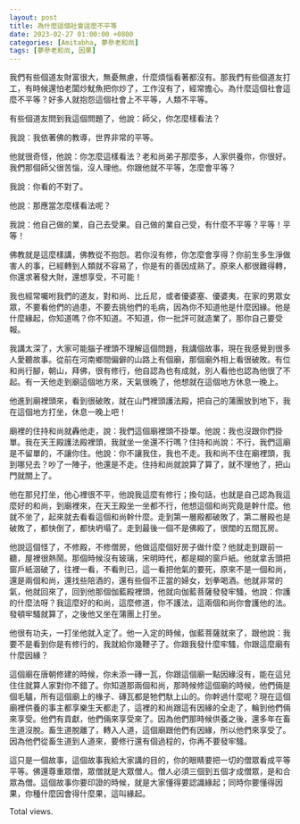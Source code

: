 ```yaml
---
layout: post
title: 為什麼這個社會這麼不平等
date: 2023-02-27 01:00:00 +0800
categories: [Amitabha, 夢參老和尚]
tags: [夢參老和尚, 因果]
---
```


我們有些個道友財富很大，無憂無慮，什麼煩惱看著都沒有。那我們有些個道友打工，有時候還怕老闆炒魷魚把你炒了，工作沒有了，經常擔心。為什麼這個社會這麼不平等？好多人就抱怨這個社會上不平等，人類不平等。

有些個道友問到我這個問題了，他說：師父，你怎麼樣看法？

我說：我依著佛的教導，世界非常的平等。

他就很奇怪，他說：你怎麼這樣看法？老和尚弟子那麼多，人家供養你，你很好。我們那個師父很苦惱，沒人理他。你跟他就不平等，怎麼會平等？

我說：你看的不對了。

他說：那應當怎麼樣看法呢？

我說：他自己做的業，自己去受果。自己做的業自己受，有什麼不平等？平等！平等！

佛教就是這麼樣講，佛教從不抱怨。若你沒有修，你怎麼會享得？你前生多生淨做害人的事，已經轉到人類就不容易了，你是有的善因成熟了。原來人都很難得轉，你還求著發大財，還想享受，不可能！

我也經常囑咐我們的道友，對和尚、比丘尼，或者優婆塞、優婆夷，在家的男眾女眾，不要看他們的過患，不要去挑他們的毛病，因為你不知道他是什麼因緣。他是什麼緣起，你知道嗎？你不知道。不知道，你一批評可就造業了，那你自己要受報。

我講太深了，大家可能腦子裡頭不理解這個問題，我講個故事，現在我感覺到很多人愛聽故事。從前在河南鄉間偏僻的山路上有個廟，那個廟外相上看很破敗。有位和尚行腳，朝山，拜佛，很有修行，他自認為也有成就，別人看他也認為他很了不起。有一天他走到廟這個地方來，天氣很晚了，他想就在這個地方休息一晚上。

他進到廟裡頭來，看到很破敗，就在山門裡頭護法殿，把自己的蒲團放到地下，我在這個地方打坐，休息一晚上吧！

廟裡的住持和尚就轟他走，說：我們這個廟裡頭不掛單。他說：我也沒跟你們掛單。我在天王殿護法殿裡頭，我就坐一坐還不行嗎？住持和尚說：不行，我們這廟是不留單的，不讓你住。他說：你不讓我住，我也不走。我和尚不住在廟裡頭，我到哪兒去？吵了一陣子，他還是不走。住持和尚就說算了算了，就不理他了，把山門就關上了。

他在那兒打坐，他心裡很不平，他說我這麼有修行；換句話，也就是自己認為我這麼好的和尚，到廟裡來，在天王殿坐一坐都不行，他想這個和尚究竟是幹什麼。他就不坐了，起來就去看看這個和尚幹什麼。走到第一層殿都破敗了，第二層殿也是破敗了，都快倒了，都快坍塌了。走到最後一個不是佛殿了，很闊的五間瓦房。

他說這個怪了，不修殿，不修僧房，他做這麼個好房子做什麼？他就走到跟前一聽，屋裡很熱鬧。那個時候沒有玻璃，宋明時代，都是糊的窗戶紙。他就拿舌頭把窗戶紙洇破了，往裡一看，不看則已，這一看把他氣的要死，原來不是一個和尚，還是兩個和尚，還找些陪酒的，還有些個不正當的婦女，划拳喝酒。他就非常的氣，他就回來了，回到他那個伽藍殿裡頭，他就向伽藍菩薩發發牢騷，他說：你護的什麼法呀？我這麼好的和尚，這麼修道，你不護法，這兩個和尚你會護他的法。發頓牢騷就算了，之後他又坐在蒲團上打坐。

他很有功夫，一打坐他就入定了。他一入定的時候，伽藍菩薩就來了，跟他說：我要不是看到你是有修行的，我就給你幾鞭子了。你跟我發什麼牢騷，你跟這麼廟有什麼因緣？

這個廟在唐朝修建的時候，你未添一磚一瓦，你跟這個廟一點因緣沒有，能在這兒住住就算人家對你不錯了。你知道那兩個和尚，那時候修這個廟的時候，他們倆是個毛驢，所有這個廟上的椽子、磚瓦都是牠們馱上山的。你幹過什麼呢？現在這個廟裡供養的事主都享樂生天都走了，這裡的和尚跟這有因緣的全走了，輪到他們倆來享受。他們有貢獻，他們倆來享受來了。因為他們那時候供養之後，還多年在畜生道沒脫。畜生道脫離了，轉入人道，這個廟跟他們有因緣，所以他們來享受了。因為他們從畜生道到人道來，要修行還有個過程的，你再不要發牢騷。

這只是一個故事，這個故事我給大家講的目的，你的眼睛要把一切的僧眾看成平等平等。佛還尊重眾僧，眾僧就是大眾僧人。僧人必須三個到五個才成僧眾，是和合眾為僧。這個故事你要印證的時候，就是大家懂得要認識緣起；同時你要懂得因果，你種什麼因會得什麼果，這叫緣起。

<!-- script pointing to busuanzi.js start-->
<script async src="/assets/js/busuanzi.pure.mini.js"></script>
<span id="busuanzi_container_page_pv">Total <span id="busuanzi_value_page_pv"> </span> views.</span>
<!-- script pointing to busuanzi.js end-->
